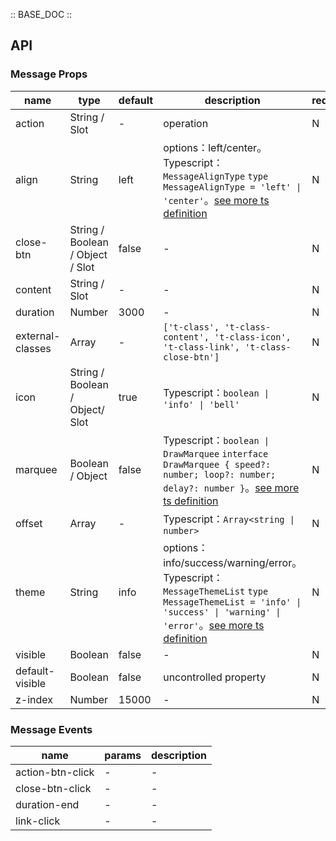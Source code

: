:: BASE_DOC ::

## API

### Message Props

 name             | type                             | default | description                                                                                                                                                                                                                                      | required 
------------------|----------------------------------|---------|--------------------------------------------------------------------------------------------------------------------------------------------------------------------------------------------------------------------------------------------------|----------
 action           | String / Slot                    | -       | operation                                                                                                                                                                                                                                        | N        
 align            | String                           | left    | options：left/center。Typescript：`MessageAlignType` `type MessageAlignType = 'left' \| 'center'`。[see more ts definition](https://github.com/Tencent/tdesign-miniprogram/tree/develop/src/message/type.ts)                                         | N        
 close-btn        | String / Boolean / Object / Slot | false   | \-                                                                                                                                                                                                                                               | N        
 content          | String / Slot                    | -       | \-                                                                                                                                                                                                                                               | N        
 duration         | Number                           | 3000    | \-                                                                                                                                                                                                                                               | N        
 external-classes | Array                            | -       | `['t-class', 't-class-content', 't-class-icon', 't-class-link', 't-class-close-btn']`                                                                                                                                                            | N        
 icon             | String / Boolean / Object/ Slot  | true    | Typescript：`boolean \| 'info' \| 'bell'`                                                                                                                                                                                                         | N        
 marquee          | Boolean / Object                 | false   | Typescript：`boolean \| DrawMarquee` `interface DrawMarquee { speed?: number; loop?: number; delay?: number }`。[see more ts definition](https://github.com/Tencent/tdesign-miniprogram/tree/develop/src/message/type.ts)                          | N        
 offset           | Array                            | -       | Typescript：`Array<string \| number>`                                                                                                                                                                                                             | N        
 theme            | String                           | info    | options：info/success/warning/error。Typescript：`MessageThemeList` `type MessageThemeList = 'info' \| 'success' \| 'warning' \| 'error'`。[see more ts definition](https://github.com/Tencent/tdesign-miniprogram/tree/develop/src/message/type.ts) | N        
 visible          | Boolean                          | false   | \-                                                                                                                                                                                                                                               | N        
 default-visible  | Boolean                          | false   | uncontrolled property                                                                                                                                                                                                                            | N        
 z-index          | Number                           | 15000   | \-                                                                                                                                                                                                                                               | N        

### Message Events

 name             | params | description 
------------------|--------|-------------
 action-btn-click | -      | \-          
 close-btn-click  | -      | \-          
 duration-end     | \-     | \-          
 link-click       | \-     | \-          
